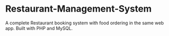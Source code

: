 # Restaurant-Management-System
A complete Restaurant booking system with food ordering in the same web app.
Built with PHP and MySQL.
